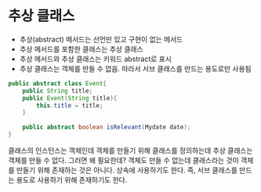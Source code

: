 # 추상 클래스

- 추상(abstract) 메서드는 선언만 있고 구현이 없는 메서드
- 추상 메서드를 포함한 클래스는 추상 클래스
- 추상 메서드와 추상 클래스는 키워드 abstract로 표시
- 추상 클래스는 객체를 만들 수 없음. 따라서 서브 클래스를 만드는 용도로만 사용됨

```java
public abstract class Event{
    public String title;
    public Event(String title){
        this.title = title;
    }
    
    public abstract boolean isRelevant(Mydate date);
}
```

클래스의 인스턴스는 객체인데 객체를 만들기 위해 클래스를 정의하는데 추상 클래스는 객체를 만들 수 없다.
그러면 왜 필요한데? 객체도 만들 수 없는데 클래스라는 것이 객체를 만들기 위해 존재하는 것은 아니다.
상속에 사용하기도 한다. 즉, 서브 클래스를 만드는 용도로 사용하기 위해 존재하기도 한다.

